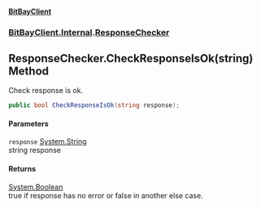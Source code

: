 #### [BitBayClient](./index.md 'index')
### [BitBayClient.Internal](./BitBayClient-Internal.md 'BitBayClient.Internal').[ResponseChecker](./BitBayClient-Internal-ResponseChecker.md 'BitBayClient.Internal.ResponseChecker')
## ResponseChecker.CheckResponseIsOk(string) Method
Check response is ok.  
```csharp
public bool CheckResponseIsOk(string response);
```
#### Parameters
<a name='BitBayClient-Internal-ResponseChecker-CheckResponseIsOk(string)-response'></a>
`response` [System.String](https://docs.microsoft.com/en-us/dotnet/api/System.String 'System.String')  
string response  
  
#### Returns
[System.Boolean](https://docs.microsoft.com/en-us/dotnet/api/System.Boolean 'System.Boolean')  
true if response has no error or false in another else case.  
